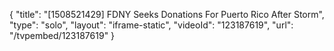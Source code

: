 {
    "title": "[1508521429] FDNY Seeks Donations For Puerto Rico After Storm",
    "type": "solo",
    "layout": "iframe-static",
    "videoId": "123187619",
    "url": "\/tvpembed\/123187619"
}
